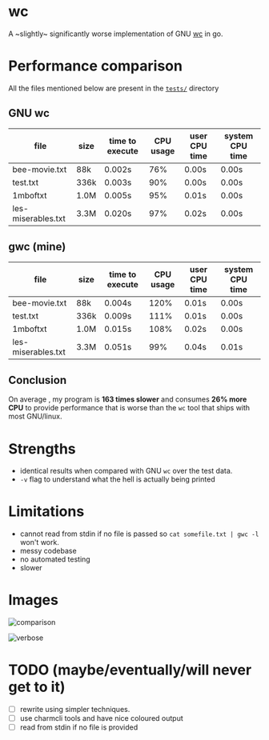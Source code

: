 # wc 


A ~slightly~ significantly worse implementation of GNU [wc](https://www.gnu.org/software/coreutils/manual/html_node/wc-invocation.html#wc-invocation) in go. 

# Performance comparison
All the files mentioned below are present in the [`tests/`](https://github.com/theredditbandit/wc/tree/master/tests) directory

## GNU wc 
| file               	| size 	| time to execute 	| CPU usage 	| user CPU time 	| system CPU time 	|
|--------------------	|------	|-----------------	|-----------	|---------------	|-----------------	|
| bee-movie.txt      	| 88k  	| 0.002s          	| 76%       	| 0.00s         	| 0.00s           	|
| test.txt           	| 336k 	| 0.003s          	| 90%       	| 0.00s         	| 0.00s           	|
| 1mboftxt           	| 1.0M 	| 0.005s          	| 95%       	| 0.01s         	| 0.00s           	|
| les-miserables.txt 	| 3.3M 	| 0.020s          	| 97%       	| 0.02s         	| 0.00s           	|

## gwc (mine)
| file               	| size 	| time to execute 	| CPU usage 	| user CPU time 	| system CPU time 	|
|--------------------	|------	|-----------------	|-----------	|---------------	|-----------------	|
| bee-movie.txt      	| 88k  	| 0.004s          	| 120%      	| 0.01s         	| 0.00s           	|
| test.txt           	| 336k 	| 0.009s          	| 111%      	| 0.01s         	| 0.00s           	|
| 1mboftxt           	| 1.0M 	| 0.015s          	| 108%      	| 0.02s         	| 0.00s           	|
| les-miserables.txt 	| 3.3M 	| 0.051s          	| 99%       	| 0.04s         	| 0.01s           	|

## Conclusion 
On average , my program is **163 times slower** and consumes **26% more CPU** to provide performance that is worse than the `wc` tool that ships with most GNU/linux.

# Strengths
 - identical results when compared with GNU `wc` over the test data.
 - `-v` flag to understand what the hell is actually being printed

# Limitations
 - cannot read from stdin if no file is passed so `cat somefile.txt | gwc -l` won't work.
 - messy codebase
 - no automated testing
 - slower


# Images 

![comparison](https://github.com/theredditbandit/wc/assets/85390033/fc7742c0-acfa-4896-b1b6-2b5945536e0a)

![verbose](https://github.com/theredditbandit/wc/assets/85390033/272f55ec-5587-4684-a30f-d2ed47bb74d1)



# TODO (maybe/eventually/will never get to it)
 - [ ] rewrite using simpler techniques.
 - [ ] use charmcli tools and have nice coloured output
 - [ ] read from stdin if no file is provided

